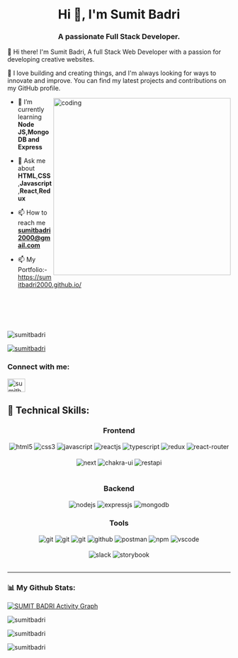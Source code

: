 <h1 align="center">Hi 👋, I'm Sumit Badri</h1>
<h3 align="center">A passionate Full Stack Developer.</h3>
👋 Hi there! I'm Sumit Badri, A full Stack Web Developer with a passion for developing creative websites.

🚀 I love building and creating things, and I'm always looking for ways to innovate and improve. You can find my latest projects and contributions on my GitHub profile.
<br/>

<img width="400" align="right" src="https://www.wingstechsolutions.com/wp-content/uploads/2022/03/full-stack-development.gif" alt="coding"/>

- 🌱 I’m currently learning **Node JS,MongoDB and Express**

- 💬 Ask me about **HTML**,**CSS**,**Javascript**,**React**,**Redux**

- 📫 How to reach me **sumitbadri2000@gmail.com**

- 📫 My Portfolio:-https://sumitbadri2000.github.io/
    
<br/><br/><br/><br/>

<p align="left" > <img src="https://komarev.com/ghpvc/?username=sumitbadri2000&label=Profile%20views&color=0e75b6&style=flat" alt="sumitbadri" /> </p>

<p align="left"> <a href="https://github.com/ryo-ma/github-profile-trophy"><img src="https://github-profile-trophy.vercel.app/?username=sumitbadri2000&theme=onedark" alt="sumitbadri" /></a> </p>


<h3 align="left">Connect with me:</h3>
<p align="left">
<a href="https://www.linkedin.com/in/sumit-badri/" target="blank"><img align="center" src="https://cdns.iconmonstr.com/wp-content/releases/preview/2012/240/iconmonstr-linkedin-3.png" alt="sumitbadri" height="30" width="40" /></a> 
</p>

<h2>🥇 Technical Skills:  </h2>  

 <div align="center"><h3 align="center">Frontend</h3>
<img src="https://img.shields.io/badge/html5-%23E34F26.svg?style=for-the-badge&logo=html5&logoColor=white" align="center" alt="html5">
<img src = "https://img.shields.io/badge/css3-%231572B6.svg?style=for-the-badge&logo=css3&logoColor=white" align="center" alt="css3">
<img src ="https://img.shields.io/badge/javascript-%23323330.svg?style=for-the-badge&logo=javascript&logoColor=%23F7DF1E" align="center" alt="javascript">
<img src="https://img.shields.io/badge/React-20232A?style=for-the-badge&logo=react&logoColor=61DAFB"  align="center" alt="reactjs" />
<img src='https://img.shields.io/badge/typescript-%23007ACC.svg?style=for-the-badge&logo=typescript&logoColor=white' align='center' alt='typescript' />
<img src="https://img.shields.io/badge/Redux-593D88?style=for-the-badge&logo=redux&logoColor=white"  align="center" alt="redux" />
<img src="https://img.shields.io/badge/React_Router-CA4245?style=for-the-badge&logo=react-router&logoColor=white"  align="center" alt="react-router" />

<br/>
<br/>
   <img src='https://img.shields.io/badge/Next-black?style=for-the-badge&logo=next.js&logoColor=white' align='center' alt='next' />
  <img src = "https://img.shields.io/badge/chakra ui-%234ED1C5.svg?style=for-the-badge&logo=chakraui&logoColor=white" align="center" alt="chakra-ui"/>
  <img src="https://img.shields.io/badge/rest api-%23000000.svg?style=for-the-badge&logo=flask&logoColor=white" align="center" alt="restapi"/>
  
</div>
 <br/>
  <div align="center"><h3 align="center">Backend</h3> 
<img src="https://img.shields.io/badge/Node.js-339933?style=for-the-badge&logo=nodedotjs&logoColor=white" align="center" alt="nodejs" />
<img src="https://img.shields.io/badge/Express.js-000000?style=for-the-badge&logo=express&logoColor=white" align="center" alt="expressjs"/>
<img src="https://img.shields.io/badge/MongoDB-4EA94B?style=for-the-badge&logo=mongodb&logoColor=white" align="center" alt="mongodb"/>
 </div>
  
  <div align="center"><h3 align="center">Tools</h3> 
   <img src="https://img.shields.io/badge/heroku-%23430098.svg?style=for-the-badge&logo=heroku&logoColor=white" align="center" alt="git"/>
   <img src="https://img.shields.io/badge/netlify-%23000000.svg?style=for-the-badge&logo=netlify&logoColor=#00C7B7" align="center" alt="git"/>
   <img src="https://img.shields.io/badge/vercel-%23000000.svg?style=for-the-badge&logo=vercel&logoColor=whit" align="center" alt="git"/>
<img src="https://img.shields.io/badge/GitHub-100000?style=for-the-badge&logo=github&logoColor=white"  align="center" alt="github"/>
<img src ="https://img.shields.io/badge/Postman-FF6C37?style=for-the-badge&logo=postman&logoColor=white" align="center" alt="postman">
<img src = "https://img.shields.io/badge/NPM-%23000000.svg?style=for-the-badge&logo=npm&logoColor=white" align="center" alt="npm">
   <img src="https://img.shields.io/badge/Visual%20Studio-5C2D91.svg?style=for-the-badge&logo=visual-studio&logoColor=white"  align="center" alt="vscode"/>
   <br/>
<br/>
   <img src="https://img.shields.io/badge/Slack-4A154B?style=for-the-badge&logo=slack&logoColor=white" align="center" alt="slack"/>
    <img src='https://img.shields.io/badge/-Storybook-FF4785?style=for-the-badge&logo=storybook&logoColor=white' align='center' alt='storybook' />
   <br/>
<br/>
  </div>

<hr />

### 📊 My Github Stats:

<a href="https://github.com/sumitbadri2000/contribution"><img alt="SUMIT BADRI Activity Graph" src="https://github-readme-activity-graph.cyclic.app/graph?username=sumitbadri2000&bg_color=0D1117&color=5BCDEC&line=5BCDEC&point=FFFFFF&hide_border=true" /></a>
<br/>
<p><img align="center" src="https://github-readme-stats.vercel.app/api/top-langs?username=sumitbadri2000&show_icons=true&locale=en&layout=compact" alt="sumitbadri" /></p>

<p><img align="center" src="https://github-readme-streak-stats.herokuapp.com/?user=sumitbadri2000&" alt="sumitbadri" /></p>

<p><img align="center" src="https://github-readme-stats.vercel.app/api?username=sumitbadri2000&show_icons=true&locale=en" alt="sumitbadri" /></p>


